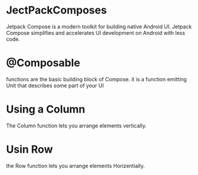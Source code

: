 # JectPackComposes
Jetpack Compose is a modern toolkit for building native Android UI. 
Jetpack Compose simplifies and accelerates UI development on Android with less code.

# @Composable 
functions are the basic building block of Compose.
it is a function emitting Unit that describes some part of your UI


# Using a Column
The Column function lets you arrange elements vertically.

# Usin Row 
the Row function lets you arrange elements Horizentially.


